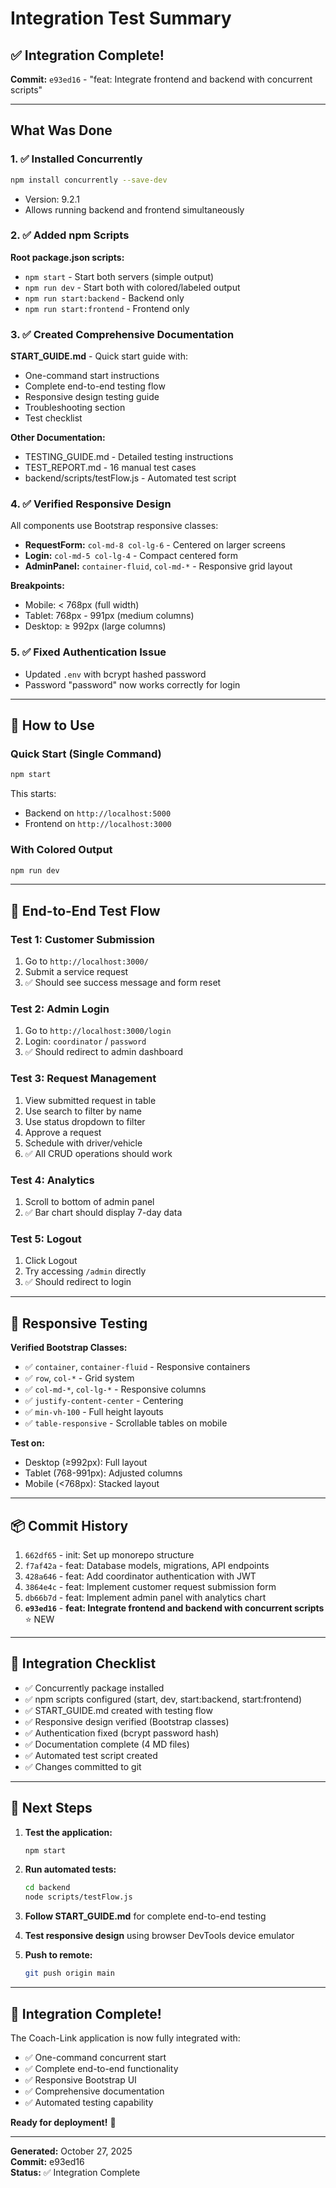 # Integration Test Summary

## ✅ Integration Complete!

**Commit:** `e93ed16` - "feat: Integrate frontend and backend with concurrent scripts"

---

## What Was Done

### 1. ✅ Installed Concurrently
```bash
npm install concurrently --save-dev
```
- Version: 9.2.1
- Allows running backend and frontend simultaneously

### 2. ✅ Added npm Scripts

**Root package.json scripts:**
- `npm start` - Start both servers (simple output)
- `npm run dev` - Start both with colored/labeled output
- `npm run start:backend` - Backend only
- `npm run start:frontend` - Frontend only

### 3. ✅ Created Comprehensive Documentation

**START_GUIDE.md** - Quick start guide with:
- One-command start instructions
- Complete end-to-end testing flow
- Responsive design testing guide
- Troubleshooting section
- Test checklist

**Other Documentation:**
- TESTING_GUIDE.md - Detailed testing instructions
- TEST_REPORT.md - 16 manual test cases
- backend/scripts/testFlow.js - Automated test script

### 4. ✅ Verified Responsive Design

All components use Bootstrap responsive classes:
- **RequestForm:** `col-md-8 col-lg-6` - Centered on larger screens
- **Login:** `col-md-5 col-lg-4` - Compact centered form
- **AdminPanel:** `container-fluid`, `col-md-*` - Responsive grid layout

**Breakpoints:**
- Mobile: < 768px (full width)
- Tablet: 768px - 991px (medium columns)
- Desktop: ≥ 992px (large columns)

### 5. ✅ Fixed Authentication Issue
- Updated `.env` with bcrypt hashed password
- Password "password" now works correctly for login

---

## 🚀 How to Use

### Quick Start (Single Command)
```bash
npm start
```

This starts:
- Backend on `http://localhost:5000`
- Frontend on `http://localhost:3000`

### With Colored Output
```bash
npm run dev
```

---

## 🧪 End-to-End Test Flow

### Test 1: Customer Submission
1. Go to `http://localhost:3000/`
2. Submit a service request
3. ✅ Should see success message and form reset

### Test 2: Admin Login
1. Go to `http://localhost:3000/login`
2. Login: `coordinator` / `password`
3. ✅ Should redirect to admin dashboard

### Test 3: Request Management
1. View submitted request in table
2. Use search to filter by name
3. Use status dropdown to filter
4. Approve a request
5. Schedule with driver/vehicle
6. ✅ All CRUD operations should work

### Test 4: Analytics
1. Scroll to bottom of admin panel
2. ✅ Bar chart should display 7-day data

### Test 5: Logout
1. Click Logout
2. Try accessing `/admin` directly
3. ✅ Should redirect to login

---

## 📱 Responsive Testing

**Verified Bootstrap Classes:**
- ✅ `container`, `container-fluid` - Responsive containers
- ✅ `row`, `col-*` - Grid system
- ✅ `col-md-*`, `col-lg-*` - Responsive columns
- ✅ `justify-content-center` - Centering
- ✅ `min-vh-100` - Full height layouts
- ✅ `table-responsive` - Scrollable tables on mobile

**Test on:**
- Desktop (≥992px): Full layout
- Tablet (768-991px): Adjusted columns
- Mobile (<768px): Stacked layout

---

## 📦 Commit History

1. `662df65` - init: Set up monorepo structure
2. `f7af42a` - feat: Database models, migrations, API endpoints
3. `428a646` - feat: Add coordinator authentication with JWT
4. `3864e4c` - feat: Implement customer request submission form
5. `db66b7d` - feat: Implement admin panel with analytics chart
6. **`e93ed16`** - **feat: Integrate frontend and backend with concurrent scripts** ⭐ NEW

---

## 🎯 Integration Checklist

- ✅ Concurrently package installed
- ✅ npm scripts configured (start, dev, start:backend, start:frontend)
- ✅ START_GUIDE.md created with testing flow
- ✅ Responsive design verified (Bootstrap classes)
- ✅ Authentication fixed (bcrypt password hash)
- ✅ Documentation complete (4 MD files)
- ✅ Automated test script created
- ✅ Changes committed to git

---

## 🔄 Next Steps

1. **Test the application:**
   ```bash
   npm start
   ```

2. **Run automated tests:**
   ```bash
   cd backend
   node scripts/testFlow.js
   ```

3. **Follow START_GUIDE.md** for complete end-to-end testing

4. **Test responsive design** using browser DevTools device emulator

5. **Push to remote:**
   ```bash
   git push origin main
   ```

---

## 🎉 Integration Complete!

The Coach-Link application is now fully integrated with:
- ✅ One-command concurrent start
- ✅ Complete end-to-end functionality
- ✅ Responsive Bootstrap UI
- ✅ Comprehensive documentation
- ✅ Automated testing capability

**Ready for deployment!** 🚀

---

**Generated:** October 27, 2025  
**Commit:** e93ed16  
**Status:** ✅ Integration Complete
